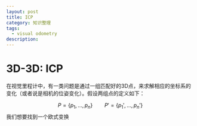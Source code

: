 ```yaml
---
layout: post
title: ICP
category: 知识整理
tags: 
  - visual odometry
description: 
---
```

<script type="text/javascript" src="http://cdn.mathjax.org/mathjax/latest/MathJax.js?config=default"></script>

# 3D-3D: ICP

在视觉里程计中，有一类问题是通过一组匹配好的3D点，来求解相应的坐标系的变化（或者说是相机的位姿变化）。假设两组点的定义如下：

$$
P=\{ p_1, \dots, p_n \} \qquad P' = \{ p_1',\dots, p_n' \}
$$
我们想要找到一个欧式变换